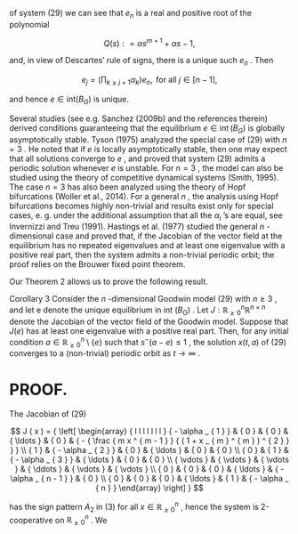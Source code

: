 of system (29) we can see that $e _ { n }$ is a real and positive root of the polynomial

$$
Q ( s ) : = \alpha s ^ { m + 1 } + \alpha s - 1 ,
$$

and, in view of Descartes’ rule of signs, there is a unique such $e _ { n }$ . Then

$$
e _ { j } = \left( \prod _ { k \geq j + 1 } \alpha _ { k } \right) e _ { n } , { \mathrm { ~ f o r ~ a l l ~ } } j \in [ n - 1 ] ,
$$

and hence $e \in { \mathrm { i n t } } \left( B _ { G } \right)$ is unique.

Several studies (see e.g. Sanchez (2009b) and the references therein) derived conditions guaranteeing that the equilibrium $e \in \operatorname { i n t } \left( B _ { G } \right)$ is globally asymptotically stable. Tyson (1975) analyzed the special case of (29) with $n = 3$ . He noted that if $e$ is locally asymptotically stable, then one may expect that all solutions converge to $e$ , and proved that system (29) admits a periodic solution whenever $e$ is unstable. For $n = 3$ , the model can also be studied using the theory of competitive dynamical systems (Smith, 1995). The case $n = 3$ has also been analyzed using the theory of Hopf bifurcations (Woller et al., 2014). For a general $n$ , the analysis using Hopf bifurcations becomes highly non-trivial and results exist only for special cases, e. g. under the additional assumption that all the $\alpha _ { i }$ ’s are equal, see Invernizzi and Treu (1991). Hastings et al. (1977) studied the general $n$ -dimensional case and proved that, if the Jacobian of the vector field at the equilibrium has no repeated eigenvalues and at least one eigenvalue with a positive real part, then the system admits a non-trivial periodic orbit; the proof relies on the Brouwer fixed point theorem.

Our Theorem 2 allows us to prove the following result.

Corollary 3 Consider the $n$ -dimensional Goodwin model (29) with $n \geq 3$ , and let e denote the unique equilibrium in int $( B _ { G } )$ . Let $J : \mathbb { R } _ { \geq 0 } ^ { n }  \mathbb { R } ^ { n \times n }$ denote the Jacobian of the vector field of the Goodwin model. Suppose that $J ( e )$ has at least one eigenvalue with a positive real part. Then, for any initial condition $a \in \mathbb { R } _ { \geq 0 } ^ { n } \setminus \{ e \}$ such that $s ^ { - } ( a - e ) \leq 1$ , the solution $x ( t , a )$ of (29) converges to a (non-trivial) periodic orbit as $t \to \infty$ .

# PROOF.

The Jacobian of (29)

$$
J ( x ) = { \left[ \begin{array} { l l l l l l l } { - \alpha _ { 1 } } & { 0 } & { 0 } & { \ldots } & { 0 } & { - { \frac { m x ^ { m - 1 } } { ( 1 + x _ { m } ^ { m } ) ^ { 2 } } } } \\ { 1 } & { - \alpha _ { 2 } } & { 0 } & { \ldots } & { 0 } & { 0 } \\ { 0 } & { 1 } & { - \alpha _ { 3 } } & { \ldots } & { 0 } & { 0 } \\ { \vdots } & { \vdots } & { \vdots } & { \ddots } & { \vdots } & { \vdots } \\ { 0 } & { 0 } & { 0 } & { \ldots } & { - \alpha _ { n - 1 } } & { 0 } \\ { 0 } & { 0 } & { 0 } & { \ldots } & { 1 } & { - \alpha _ { n } } \end{array} \right] }
$$

has the sign pattern $A _ { 2 }$ in (3) for all $x \in \mathbb { R } _ { \geq 0 } ^ { n }$ , hence the system is 2-cooperative on $\mathbb { R } _ { \geq 0 } ^ { n }$ . We